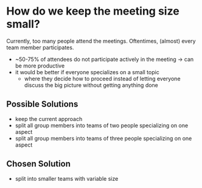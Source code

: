 # How do we keep the meeting size small?

Currently, too many people attend the meetings. Oftentimes, (almost) every team member participates.

- ~50-75% of attendees do not participate actively in the meeting
   -> can be more productive
- it would be better if everyone specializes on a small topic
  - where they decide how to proceed instead of letting everyone discuss the big picture without getting anything done

## Possible Solutions

- keep the current approach
- split all group members into teams of two people specializing on one aspect
- split all group members into teams of three people specializing on one aspect

## Chosen Solution

- split into smaller teams with variable size
